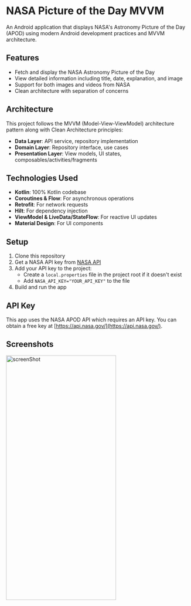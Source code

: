 # NASA Picture of the Day MVVM

An Android application that displays NASA's Astronomy Picture of the Day (APOD) using modern Android development practices and MVVM architecture.

## Features

- Fetch and display the NASA Astronomy Picture of the Day
- View detailed information including title, date, explanation, and image
- Support for both images and videos from NASA
- Clean architecture with separation of concerns

## Architecture

This project follows the MVVM (Model-View-ViewModel) architecture pattern along with Clean Architecture principles:

- **Data Layer**: API service, repository implementation
- **Domain Layer**: Repository interface, use cases
- **Presentation Layer**: View models, UI states, composables/activities/fragments

## Technologies Used

- **Kotlin**: 100% Kotlin codebase
- **Coroutines & Flow**: For asynchronous operations
- **Retrofit**: For network requests
- **Hilt**: For dependency injection
- **ViewModel & LiveData/StateFlow**: For reactive UI updates
- **Material Design**: For UI components

## Setup

1. Clone this repository
2. Get a NASA API key from [NASA API](https://api.nasa.gov/)
3. Add your API key to the project:
   - Create a `local.properties` file in the project root if it doesn't exist
   - Add `NASA_API_KEY="YOUR_API_KEY"` to the file
4. Build and run the app

## API Key

This app uses the NASA APOD API which requires an API key. You can obtain a free key at [https://api.nasa.gov/](https://api.nasa.gov/).

## Screenshots
<img width="300" height="667" alt="screenShot" src="https://github.com/user-attachments/assets/fe0fae62-fea6-4d0c-86b7-e0e3f8f1b917" />
